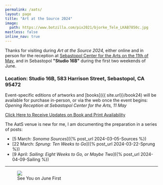 ```yaml
---
permalink: /aats/
layout: page
title: "Art at the Source 2024"
image:
  path: https://www.botzilla.com/pix2021/bjorke_Tele_LKAB7850c.jpg
mastless: false
inline_nav: true
---
```


Thanks for visiting during _Art at the Source 2024,_ either online and in person for the reception at [Sebastopol Center for the Arts on the 11th of May](https://www.sebarts.org/), and in Sebastopol <b>"Studio 16B"</b> during the first two weekends of June.

### Location: Studio 16B, 583 Harrison Street, Sebastopol, CA 95472

Event-specific editions of artworks and [books]({{ site.url}}/book24) will be available for purchase in-person, or via the web once the event begins:<br/><i>Opening Reception at Sebastopol Center for the Arts, 11 May</i>

<a class="btn btn--info btn--large" href="mailto:kevin+books@vumondo.com?subject=Updates%20on%20Books%20and%20Prints&body=Please%20keep%20me%20informed%20of%20updates%20on%20sales%20availability%20of%20your%20books%20and%20prints%20related%20to%20AATS%202024">Click Here to Receive Updates on Book and Print Availability</a>

The AatS venue is new for me, I am documenting the preparation in a series of posts:

* [5 March: _Sonoma Sources_]({% post_url 2024-03-05-Sources %})
* [22 March: _Sprung: Ten Weeks to Go_]({% post_url 2024-03-22-Sprung %})
* [9 April: _Sailing: Eight Weeks to Go, or Maybe Two_]({% post_url 2024-04-09-Sailing %})

<hr />

<figure class="align-center">
<img src="https://www.botzilla.com/pix2024/Bjorke-AATS-BizCard-sRGB-web.jpg">
<figcaption>See You on June First</figcaption>
</figure>
